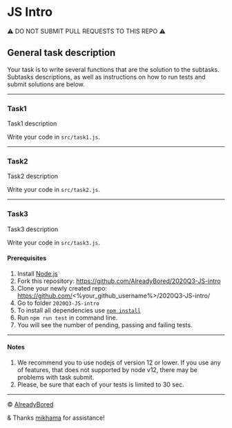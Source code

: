 # JS Intro

⚠️ DO NOT SUBMIT PULL REQUESTS TO THIS REPO ⚠️

## General task description
Your task is to write several functions that are the solution to the subtasks. Subtasks descriptions, as well as instructions on how to run tests and submit solutions are below.

---

### **Task1**

Task1 description

Write your code in `src/task1.js`.

---

### **Task2**

Task2 description

Write your code in `src/task2.js`.

---

### **Task3**

Task3 description

Write your code in `src/task3.js`.


#### Prerequisites
1. Install [Node.js](https://nodejs.org/en/download/)   
2. Fork this repository: https://github.com/AlreadyBored/2020Q3-JS-intro
3. Clone your newly created repo: https://github.com/<%your_github_username%>/2020Q3-JS-intro/  
4. Go to folder `2020Q3-JS-intro`  
5. To install all dependencies use [`npm install`](https://docs.npmjs.com/cli/install)  
6. Run `npm run test` in command line.
7. You will see the number of pending, passing and failing tests.

---

#### Notes
1. We recommend you to use nodejs of version 12 or lower. If you use any of features, that does not supported by node v12, there may be problems with task submit.
2. Please, be sure that each of your tests is limited to 30 sec.

---

© [AlreadyBored](https://github.com/alreadybored)

& Thanks [mikhama](https://github.com/mikhama) for assistance!